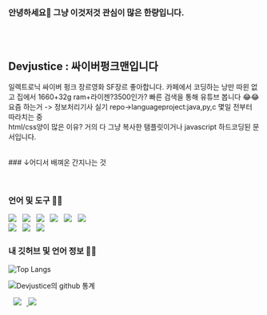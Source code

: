 ### 안녕하세요👋 그냥 이것저것 관심이 많은 한량입니다.



<br><br>




## Devjustice : 싸이버펑크맨입니다
일렉트로닉 싸이버 펑크 장르영화 SF장르 좋아합니다.
카페에서 코딩하는 낭만 따윈 없고 집에서 1660+32g ram+라이젠?3500인가? 빠른 검색을 통해 유튜브 봅니다 😂😂
<br>요즘 하는거 -> 정보처리기사 실기 repo->languageproject:java,py,c 몇일 전부터 따라치는 중
<br>html/css양이 많은 이유? 거의 다 그냥 복사한 탬플릿이거나 javascript 하드코딩된 문서입니다.

<br> ### ↓어디서 배껴온 간지나는 것

<br>

### 언어 및 도구 🐱‍💻

<a href=""><img src="https://img.icons8.com/cotton/40/000000/android-os.png"/></a>&nbsp;&nbsp;
<a href=""><img src="https://img.icons8.com/color/40/000000/git.png"/></a>&nbsp;&nbsp;
<a href=""><img src="https://img.icons8.com/color/40/000000/linux.png"/></a>&nbsp;&nbsp;
<a href=""><img src="https://img.icons8.com/ios-filled/40/000000/mysql-logo.png"/></a>&nbsp;&nbsp;
<a href=""><img src="https://img.icons8.com/color/40/000000/microsoft.png"/></a>&nbsp;&nbsp;
<a href=""><img src="https://img.icons8.com/color/40/000000/java.png"/></a>&nbsp;&nbsp;
<br>
<a href=""><img src="https://img.icons8.com/color/40/000000/python.png"/></a>&nbsp;&nbsp;
<a href=""><img src="https://img.icons8.com/color/40/000000/c.png"/></a>&nbsp;&nbsp;
<a href=""><img src="https://img.icons8.com/color/40/000000/ubuntu.png"/></a>&nbsp;&nbsp;




### 내 깃허브 및 언어 정보 👩‍💻 


![Top Langs](https://github-readme-stats.vercel.app/api/top-langs/?username=Devjustice&layout=compact&hide_border=true)

![ Devjustice의 github 통계 ](https://github-readme-stats.vercel.app/api?username=Devjustice&hide=prs&show_icons=true&hide_border=true&title_color=000)



<a href="https://instagram.com/justice._.in">
    <img 
        src="http://img.shields.io/badge/-Instagram-black?style=flat&logo=Instagram&link=https://www.instagram.com/justice._.in/"
        style="height : auto; margin-left : 10px; margin-right : 10px;"/>
</a>
<a href="https://hits.seeyoufarm.com"><img src="https://hits.seeyoufarm.com/api/count/incr/badge.svg?url=https%3A%2F%2Fgithub.com%2FDevjustice&count_bg=%2379C83D&title_bg=%23555555&icon=&icon_color=%23E7E7E7&title=hits&edge_flat=false"/></a>
